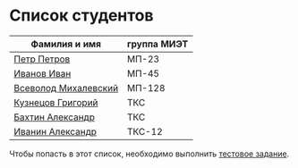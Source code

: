 # Список студентов

| Фамилия и имя | группа МИЭТ |
| ------ | ------ |
| [Петр Петров](https://www.facebook.com/kirill.varlamov.12) | МП-23 |
| [Иванов Иван](https://www.facebook.com/kirill.varlamov.12) | МП-45 |
| [Всеволод Михалевский](https://www.facebook.com/vs.mix.5) | МП-128 |
| [Кузнецов Григорий](htps://vk.com/ciscomiet) | ТКС |
| [Бахтин Александр](htps://vk.com/ciscomiet) | ТКС |
| [Иванин Александр](htps://vk.com/ciscomiet) | ТКС-12 |
Чтобы попасть в этот список, необходимо выполнить [тестовое задание](Vpiska.md).
